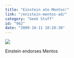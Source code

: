 ```yaml
---
title: "Einstein ate Mentos!"
link: "/enistein-mentos-ad/"
category: "Geek Stuff"
id: "962"
date: "2009-10-11 10:28:30"
---
```


![](http://29.media.tumblr.com/tumblr_krctjjD6sG1qzbi86o1_500.jpg)

Einstein endorses Mentos
